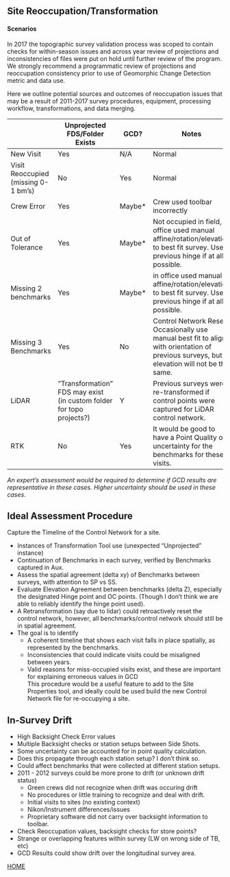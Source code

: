 ## Site Reoccupation/Transformation
#### Scenarios

In 2017 the topographic survey validation process was scoped to contain checks for within-season issues and across year review of projections and inconsistencies of files were put on hold until further review of the program. We strongly recommend a programmatic review of projections and reoccupation consistency prior to use of Geomorphic Change Detection metric and data use. 

Here we outline potential sources and outcomes of reoccupation issues that may be a result of 2011-2017 survey procedures, equipment, processing workflow, transformations, and data merging.  


|   |Unprojected FDS/Folder Exists|GCD?|Notes|
|---|-----------------------------|---|------|
|New Visit|Yes|N/A|Normal|
Visit Reoccupied (missing 0-1 bm’s)|No|Yes|Normal|
|Crew Error|Yes|Maybe*|Crew used toolbar incorrectly|
|Out of Tolerance|Yes|Maybe*|Not occupied in field, in office used manual affine/rotation/elevation to best fit survey. Use previous hinge if at all possible.|
|Missing 2 benchmarks|Yes|Maybe*|in office used manual affine/rotation/elevation to best fit survey. Use previous hinge if at all possible.|
|Missing 3 Benchmarks|Yes|No|Control Network Reset. Occasionally use manual best fit to align with orientation of previous surveys, but elevation will not be the same.|
|LiDAR|“Transformation” FDS may exist (in custom folder for topo projects?)|Y|Previous surveys were re-transformed if control points  were captured for LiDAR control network.|
|RTK|No|Yes|It would be good to have a Point Quality or uncertainty for the benchmarks for these visits.|  


*An expert’s assessment would be required to determine if GCD results are representative in these cases. Higher uncertainty should be used in these cases.*  
## Ideal Assessment Procedure  
Capture the Timeline of the Control Network for a site.  
* Instances of Transformation Tool use (unexpected “Unprojected” instance)  
* Continuation of Benchmarks in each survey, verified by Benchmarks captured in Aux.  
* Assess the spatial agreement (delta xy) of Benchmarks between surveys, with attention to SP vs SS.
* Evaluate Elevation Agreement between benchmarks (delta Z), especially the designated Hinge point and OC points. (Though I don’t think we are able to reliably identify the hinge point used).  
* A Retransformation (say due to lidar) could retroactively reset the control network, however, all benchmarks/control network should still be in spatial agreement.  
* The goal is to identify  
  * A coherent timeline that shows each visit falls in place spatially, as represented by the benchmarks.    
  * Inconsistencies that could indicate visits could be misaligned between years.  
  * Valid reasons for miss-occupied visits exist, and these are important for explaining erroneous values in GCD  
This procedure would be a useful feature to add to the Site Properties tool, and ideally could be used build the new Control Network file for re-occupying a site.  
## In-Survey Drift  
* High Backsight Check Error values    
* Multiple Backsight checks or station setups between Side Shots.  
* Some uncertainty can be accounted for in point quality calculation.     
* Does this propagate through each station setup? I don’t think so.  
* Could affect benchmarks that were collected at different station setups.  
* 2011 - 2012 surveys could be more prone to drift (or unknown drift status)  
  * Green crews did not recognize when drift was occuring drift  
  * No procedures or little training to recognize and deal with drift.  
  * Initial visits to sites (no existing context)  
  * Nikon/Instrument differences/issues  
  * Proprietary software did not carry over backsight information to toolbar.  
* Check Reoccupation values, backsight checks for store points?  
* Strange or overlapping features within survey (LW on wrong side of TB, etc)  
* GCD Results could show drift over the longitudinal survey area.  

[HOME](README.md)
